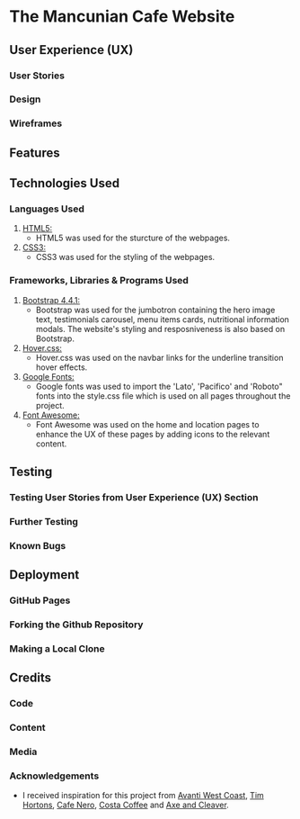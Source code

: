 # The Mancunian Cafe Website

## User Experience (UX)

### User Stories

### Design

### Wireframes

## Features

## Technologies Used

### Languages Used

1. [HTML5:](https://en.wikipedia.org/wiki/HTML5) 
    * HTML5 was used for the sturcture of the webpages.
2. [CSS3:](https://en.wikipedia.org/wiki/Cascading_Style_Sheets)
    * CSS3 was used for the styling of the webpages.

### Frameworks, Libraries & Programs Used

1. [Bootstrap 4.4.1:](https://getbootstrap.com/)
    * Bootstrap was used for the jumbotron containing the hero image text, testimonials carousel, menu items cards, nutritional information modals. The website's styling and resposniveness is also based on Bootstrap.
2. [Hover.css:](https://ianlunn.github.io/Hover/)
    * Hover.css was used on the navbar links for the underline transition hover effects.
3. [Google Fonts:](https://fonts.google.com/)
    * Google fonts was used to import the 'Lato', 'Pacifico' and 'Roboto" fonts into the style.css file which is used on all pages throughout the project.
4. [Font Awesome:](https://fontawesome.com/)
    * Font Awesome was used on the home and location pages to enhance the UX of these pages by adding icons to the relevant content.

## Testing

### Testing User Stories from User Experience (UX) Section

### Further Testing

### Known Bugs

## Deployment

### GitHub Pages

### Forking the Github Repository

### Making a Local Clone

## Credits

### Code

### Content

### Media

### Acknowledgements

 * I received inspiration for this project from [Avanti West Coast](https://www.avantiwestcoast.co.uk), [Tim Hortons](https://timhortons.co.uk), [Cafe Nero](https://caffenero.com/uk/), [Costa Coffee](https://www.costa.co.uk) and [Axe and Cleaver](https://www.chefandbrewer.com/pubs/cheshire/axe-cleaver/).